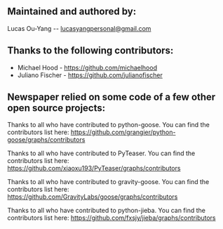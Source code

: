 Maintained and authored by:
---------------------------
Lucas Ou-Yang -- lucasyangpersonal@gmail.com

Thanks to the following contributors:
-------------------------------------
- Michael Hood - https://github.com/michaelhood
- Juliano Fischer - https://github.com/julianofischer

Newspaper relied on some code of a few other open source projects:
------------------------------------------------------------------
Thanks to all who have contributed to python-goose.
You can find the contributors list here:
https://github.com/grangier/python-goose/graphs/contributors

Thanks to all who have contributed to PyTeaser.
You can find the contributors list here:
https://github.com/xiaoxu193/PyTeaser/graphs/contributors

Thanks to all who have contributed to gravity-goose.
You can find the contributors list here:
https://github.com/GravityLabs/goose/graphs/contributors

Thanks to all who have contributed to python-jieba.
You can find the contributors list here:
https://github.com/fxsjy/jieba/graphs/contributors
